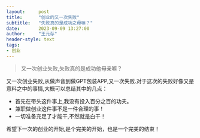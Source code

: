 ```yaml
---
layout:     post
title:      "创业的又一次失败"
subtitle:   "失败真的是成功之母嘛？"
date:       2023-09-09 13:27:00
author:     "王元存"
header-style: text
tags:
- 创业
---
```


>又一次创业失败,失败真的是成功他母亲嘛？

又一次创业失败,从做声音到做GPT包装APP,又一次失败.对于这次的失败好像又是意料之中的事情,大概可以总结其中的几点：

- 首先在带头这件事上,我没有投入百分之百的功夫。
- 兼职做创业这件事不是一件合理的事！
- 一切准备充足了才能干,不然就是白干！


希望下一次的创业的开始,是个完美的开始，也是一个完美的结束！
